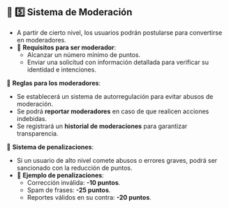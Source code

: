 ## 📌 **5️⃣ Sistema de Moderación**

- A partir de cierto nivel, los usuarios podrán postularse para convertirse en moderadores.
- 📌 **Requisitos para ser moderador**:
  - Alcanzar un número mínimo de puntos.
  - Enviar una solicitud con información detallada para verificar su identidad e intenciones.

📌 **Reglas para los moderadores**:
- Se establecerá un sistema de autorregulación para evitar abusos de moderación.
- Se podrá **reportar moderadores** en caso de que realicen acciones indebidas.
- Se registrará un **historial de moderaciones** para garantizar transparencia.

📌 **Sistema de penalizaciones**:
- Si un usuario de alto nivel comete abusos o errores graves, podrá ser sancionado con la reducción de puntos.
- 📌 **Ejemplo de penalizaciones**:
  - Corrección inválida: **-10 puntos**.
  - Spam de frases: **-25 puntos**.
  - Reportes válidos en su contra: **-20 puntos**.
